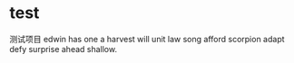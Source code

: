 # test
测试项目
edwin has one a harvest will unit law song afford scorpion adapt defy surprise ahead shallow.
